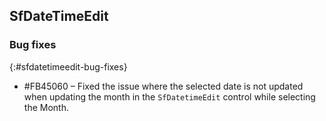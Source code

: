 ## SfDateTimeEdit   

### Bug fixes
{:#sfdatetimeedit-bug-fixes}

* \#FB45060 – Fixed the issue where the selected date is not updated when updating the month in the `SfDatetimeEdit` control while selecting the Month.